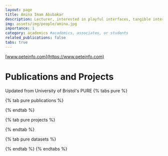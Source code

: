 ```yaml
---
layout: page
title: Amina Imam Abubakar
description: Lecturer, interested in playful interfaces, tangible interaction and generative music.
img: assets/img/people/amina.jpg
importance: 1
category: academics #academics, associates, or students
related_publications: false
tabs: true
---
```


[www.peteinfo.com](https://www.peteinfo.com)

# Publications and Projects

Updated from University of Bristol's PURE
{% tabs pure %}

{% tab pure publications %}

<script src="//rss.bloople.net/?url=https%3A%2F%2Fresearch-information.bris.ac.uk%2Fen%2Fpersons%2Fpeter-d-bennett%2Fpublications%2F%3Fformat%3Drss&detail=-1&showtitle=false&type=js"></script>

{% endtab %}

{% tab pure projects %}

<script src="https://embeds.rss2html.net/embed.js?url=https%3A%2F%2Fresearch-information.bris.ac.uk%2Fen%2Fpersons%2Fpeter-d-bennett%2Fprojects%2F%3Fformat%3Drss&amp;embed_default_styles=0&amp;embed_render_copy_link=0&amp;embed_render_title=0&amp;feed_render_image=0&amp;feed_render_description=0&amp;item_render_title=0&amp;item_prefer_summary=1&amp;item_render_published=0"></script>

{% endtab %}

{% tab pure datasets %}

<script src="//rss.bloople.net/?url=https%3A%2F%2Fresearch-information.bris.ac.uk%2Fen%2Fpersons%2Fpeter-d-bennett%2Fdatasets%2F%3Fformat%3Drss&showtitle=false&type=js"></script>

{% endtab %}
{% endtabs %}
